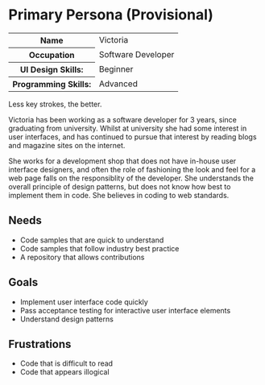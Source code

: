Primary Persona (Provisional)
=============================

<table>
<tr><th>Name</th><td>Victoria</td></tr>
<tr><th>Occupation</th><td>Software Developer</td></tr>
<tr><th>UI Design Skills:</th><td>Beginner</td></tr>
<tr><th>Programming Skills:</th><td>Advanced</td></tr>
</table>

<p class="tag-line">Less key strokes, the better.</p>

Victoria has been working as a software developer for 3 years, since graduating from university. Whilst at university she had some interest in user interfaces, and has continued to pursue that interest by reading blogs and magazine sites on the internet.

She works for a development shop that does not have in-house user interface designers, and often the role of fashioning the look and feel for a web page falls on the responsiblity of the developer. She understands the overall principle of design patterns, but does not know how best to implement them in code. She believes in coding to web standards.

## Needs

* Code samples that are quick to understand
* Code samples that follow industry best practice
* A repository that allows contributions

## Goals

* Implement user interface code quickly
* Pass acceptance testing for interactive user interface elements
* Understand design patterns

## Frustrations

* Code that is difficult to read
* Code that appears illogical